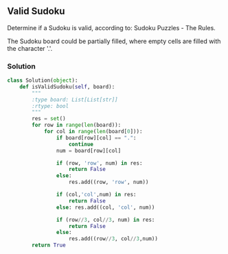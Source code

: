 ## Valid Sudoku

Determine if a Sudoku is valid, according to: Sudoku Puzzles - The Rules.

The Sudoku board could be partially filled, where empty cells are filled with the character '.'.

### Solution

```python
class Solution(object):
    def isValidSudoku(self, board):
        """
        :type board: List[List[str]]
        :rtype: bool
        """
        res = set()
        for row in range(len(board)):
            for col in range(len(board[0])):
                if board[row][col] == ".":
                    continue
                num = board[row][col]

                if (row, 'row', num) in res:
                    return False
                else:
                    res.add((row, 'row', num))

                if (col,'col',num) in res:
                    return False
                else: res.add((col, 'col', num))

                if (row//3, col//3, num) in res:
                    return False
                else:
                    res.add((row//3, col//3,num))
        return True
```
